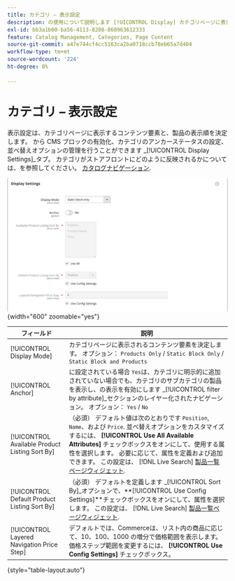 ```yaml
---
title: カテゴリ – 表示設定
description: の使用について説明します [!UICONTROL Display] カテゴリページに表示するコンテンツ要素と製品の表示順を定義する設定。
exl-id: bb3a1b00-ba56-4113-8208-860963612333
feature: Catalog Management, Categories, Page Content
source-git-commit: a47e744cf4cc5163ca2ba0718ccb78eb65a7d404
workflow-type: tm+mt
source-wordcount: '224'
ht-degree: 0%

---
```


# カテゴリ – 表示設定

表示設定は、カテゴリページに表示するコンテンツ要素と、製品の表示順を決定します。 から CMS ブロックの有効化、カテゴリのアンカーステータスの設定、並べ替えオプションの管理を行うことができます _[!UICONTROL Display Settings]_タブ。 カテゴリがストアフロントにどのように反映されるかについては、を参照してください。 [カタログナビゲーション](navigation.md).

![カテゴリの表示設定](./assets/category-display-settings.png){width="600" zoomable="yes"}

| フィールド | 説明 |
|--- |--- |
| [!UICONTROL Display Mode] | カテゴリページに表示されるコンテンツ要素を決定します。 オプション： `Products Only` / `Static Block Only` / `Static Block and Products` |
| [!UICONTROL Anchor] | に設定されている場合 `Yes`は、カテゴリに明示的に追加されていない場合でも、カテゴリのサブカテゴリの製品を表示し、の表示を有効にします _[!UICONTROL filter by attribute]_セクションのレイヤー化されたナビゲーション。 オプション： `Yes` / `No` |
| [!UICONTROL Available Product Listing Sort By] | （必須） デフォルト値は次のとおりです `Position`, `Name`、および `Price`. 並べ替えオプションをカスタマイズするには、 **[!UICONTROL Use All Available Attributes]** チェックボックスをオンにして、使用する属性を選択します。 必要に応じて、属性を定義および追加できます。 この設定は、 [!DNL Live Search] [製品一覧ページウィジェット](https://experienceleague.adobe.com/en/docs/commerce-merchant-services/live-search/live-search-storefront/plp-styling). |
| [!UICONTROL Default Product Listing Sort By] | （必須） デフォルトを定義します _[!UICONTROL Sort By]_オプションで、**[!UICONTROL Use Config Settings]**チェックボックスをオンにして、属性を選択します。 この設定は、 [!DNL Live Search] [製品一覧ページウィジェット](https://experienceleague.adobe.com/en/docs/commerce-merchant-services/live-search/live-search-storefront/plp-styling). |
| [!UICONTROL Layered Navigation Price Step] | デフォルトでは、Commerceは、リスト内の商品に応じて、10、100、1000 の増分で価格範囲を表示します。 価格ステップ範囲を変更するには、 **[!UICONTROL Use Config Settings]** チェックボックス。 |

{style="table-layout:auto"}
